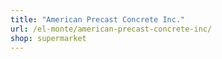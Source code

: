 ```yaml
---
title: "American Precast Concrete Inc."
url: /el-monte/american-precast-concrete-inc/
shop: supermarket
---
```


